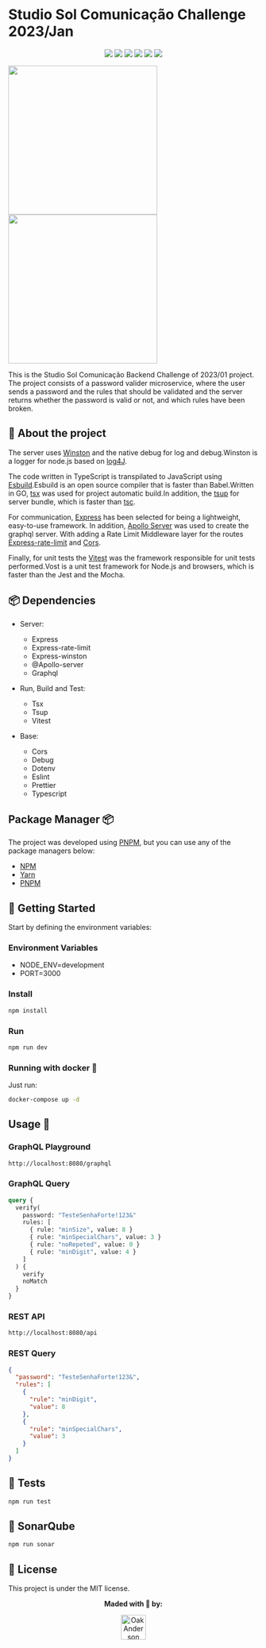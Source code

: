 # Studio Sol Comunicação Challenge 2023/Jan

<p align="center">
  <img src="https://img.shields.io/badge/express.js-%23404d59.svg?style=for-the-badge&logo=express&logoColor=%2361DAFB"/>
  <img src="https://img.shields.io/badge/-ApolloGraphQL-311C87?style=for-the-badge&logo=apollo-graphql"/>
  <img src="https://img.shields.io/badge/Vitest-100000?style=for-the-badge&logo=Vitest&logoColor=white&labelColor=ADC484&color=6da13f"/>
  <img src="https://img.shields.io/badge/Esbuild-100000?style=for-the-badge&logo=esbuild&logoColor=white&labelColor=black&color=ffcf00"/>
  <img src="https://img.shields.io/badge/TypeScript-007ACC?style=for-the-badge&logo=typescript&logoColor=white"/>
  <img src="https://img.shields.io/badge/SonarQube-100000?style=for-the-badge&logo=Sonar&logoColor=white&labelColor=9699eA&color=8689DA"/>
</p>

<img src="https://i.imgur.com/25YMYht.png" width="300">
<img src="https://i.imgur.com/S5TFmLr.png" width="300">

This is the Studio Sol Comunicação Backend Challenge of 2023/01 project. The project consists of a password valider microservice, where the user sends a password and the rules that should be validated and the server returns whether the password is valid or not, and which rules have been broken.

## 📑 About the project

The server uses [Winston](https://github.com/winstonjs/winston) and the native debug for log and debug.Winston is a logger for node.js based on [log4J](https://logging.apache.org/log4J/2.x/).

The code written in TypeScript is transpilated to JavaScript using [Esbuild](https://esbuild.github.io/).Esbuild is an open source compiler that is faster than Babel.Written in GO, [tsx](https://github.com/esbuild-kit/tsx) was used for project automatic build.In addition, the [tsup](https://tsup.egoist.dev/) for server bundle, which is faster than [tsc](https://www.typescriptlang.org/docs/handbook/compilers-Options.html).

For communication, [Express](https://expressjs.com/en-br/) has been selected for being a lightweight, easy-to-use framework. In addition, [Apollo Server](https://www.apollographql.com/docs/apollo-server/) was used to create the graphql server. With adding a Rate Limit Middleware layer for the routes [Express-rate-limit](https://github.com/express-limit/express-limit) and [Cors](https://github.com/expressjs/cors).

Finally, for unit tests the [Vitest](https://vitest.dev/) was the framework responsible for unit tests performed.Vost is a unit test framework for Node.js and browsers, which is faster than the Jest and the Mocha.

## 📦 Dependencies

- Server:

  - Express
  - Express-rate-limit
  - Express-winston
  - @Apollo-server
  - Graphql

- Run, Build and Test:

  - Tsx
  - Tsup
  - Vitest

- Base:
  - Cors
  - Debug
  - Dotenv
  - Eslint
  - Prettier
  - Typescript

## Package Manager 📦

The project was developed using [PNPM](https://pnpm.io/), but you can use any of the package managers below:

- [NPM](https://www.npmjs.com/)
- [Yarn](https://yarnpkg.com/)
- [PNPM](https://pnpm.io/)

## 🚀 Getting Started

Start by defining the environment variables:

### Environment Variables

- NODE_ENV=development
- PORT=3000

### Install

```bash
npm install
```

### Run

```bash
npm run dev
```

### Running with docker 🐋

Just run:

```bash
docker-compose up -d
```

## Usage 🔴

### GraphQL Playground

```bash
http://localhost:8080/graphql
```

### GraphQL Query

```graphql
query {
  verify(
    password: "TesteSenhaForte!123&"
    rules: [
      { rule: "minSize", value: 8 }
      { rule: "minSpecialChars", value: 3 }
      { rule: "noRepeted", value: 0 }
      { rule: "minDigit", value: 4 }
    ]
  ) {
    verify
    noMatch
  }
}
```

### REST API

```bash
http://localhost:8080/api
```

### REST Query

```json
{
  "password": "TesteSenhaForte!123&",
  "rules": [
    {
      "rule": "minDigit",
      "value": 8
    },
    {
      "rule": "minSpecialChars",
      "value": 3
    }
  ]
}
```

## 📝 Tests

```bash
npm run test
```

## 📝 SonarQube

```bash
npm run sonar
```

## 📝 License

This project is under the MIT license.

<p align="center">
  <strong> Maded with 💜 by: </strong>
  <p align="center">
    <a href="https://github.com/ZauJulio">
      <img src="https://github.com/ZauJulio.png" width="50" height="50" alt="OakAnderson" />
    </a>
  </p>
</p>
